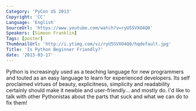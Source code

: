 ```yaml
---
Category: 'PyCon US 2013'
Copyright: 'CC'
Language: 'English'
SourceUrl: 'https://www.youtube.com/watch?v=ryU5SVXO4Q0'
Speakers: [Simeon Franklin]
Tags: [poster]
ThumbnailUrl: 'http://i.ytimg.com/vi/ryU5SVXO4Q0/hqdefault.jpg'
Title: 'Is Python Beginner Friendly?'
date: '2013-03-17'
---
```

Python is increasingly used as a teaching language for new programmers and touted as an easy language to learn for experienced developers. Its self proclaimed virtues of beauty, explicitness, simplicity and readability certainly should make it newbie and user-friendly... and mostly do. I'd like to talk with other Pythonistas about the parts that suck and what we can do to fix them!
